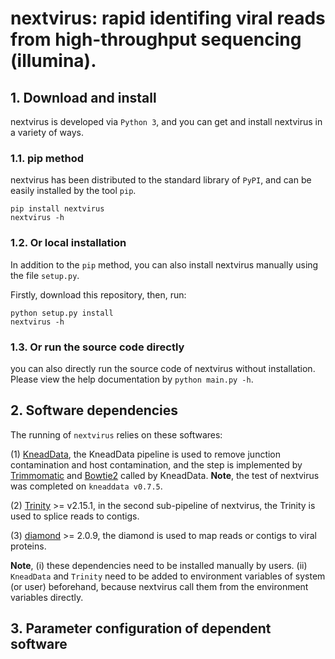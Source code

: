 # nextvirus: rapid identifing viral reads from high-throughput sequencing (illumina).

## 1. Download and install

nextvirus is developed via ```Python 3```, and you can get and install nextvirus in a variety of ways.

### 1.1. pip method

nextvirus has been distributed to the standard library of ```PyPI```, and can be easily installed by the tool ```pip```.

```
pip install nextvirus
nextvirus -h
```

### 1.2. Or local installation

In addition to the  ```pip``` method, you can also install nextvirus manually using the file ```setup.py```. 

Firstly, download this repository, then, run:
```
python setup.py install
nextvirus -h
```

### 1.3. Or run the source code directly

you can also directly run the source code of nextvirus without installation. Please view the help documentation by ```python main.py -h```.


## 2. Software dependencies

The running of ```nextvirus``` relies on these softwares:

(1) [KneadData](https://github.com/biobakery/kneaddata), the KneadData pipeline is used to remove junction contamination and host contamination, and the step is implemented by [Trimmomatic](http://www.usadellab.org/cms/?page=trimmomatic) and [Bowtie2](http://bowtie-bio.sourceforge.net/bowtie2/index.shtml) called by KneadData. <b>Note</b>, the test of nextvirus was completed on ```kneaddata v0.7.5```. 

(2) [Trinity](https://github.com/trinityrnaseq/trinityrnaseq) >= v2.15.1, in the second sub-pipeline of nextvirus, the Trinity is used to splice reads to contigs.

(3) [diamond](https://github.com/bbuchfink/diamond) >= 2.0.9, the diamond is used to map reads or contigs to viral proteins.

<b>Note</b>, (i) these dependencies need to be installed manually by users. (ii) ```KneadData``` and ```Trinity``` need to be added to environment variables of system (or user) beforehand, because nextvirus call them from the environment variables directly.


## 3. Parameter configuration of dependent software


